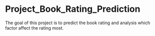 # Project_Book_Rating_Prediction
The goal of this project is to predict the book rating and analysis which factor affect the rating most.
